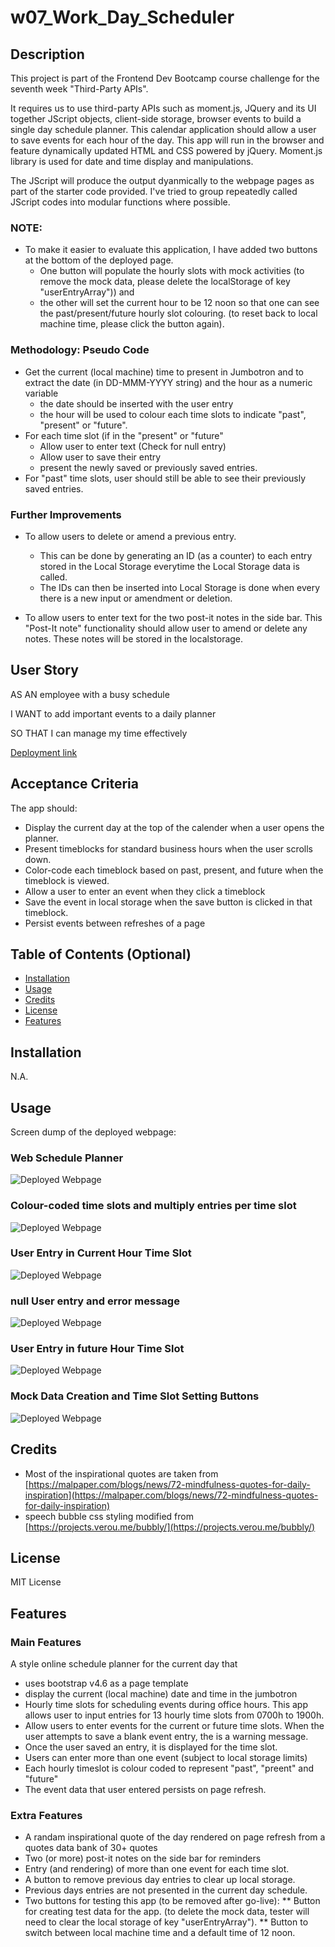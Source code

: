 # w07_Work_Day_Scheduler

## Description

This project is part of the Frontend Dev Bootcamp course challenge for the seventh week "Third-Party APIs". 

It requires us to use third-party APIs such as moment.js, JQuery and its UI together JScript objects, client-side storage, browser events to build a single day schedule planner. This calendar application should allow a user to save events for each hour of the day. This app will run in the browser and feature dynamically updated HTML and CSS powered by jQuery. Moment.js library is used for date and time display and manipulations. 

The JScript will produce the output dyanmically to the webpage pages as part of the starter code provided. I've tried to group repeatedly called JScript codes into modular functions where possible.

### NOTE:
 * To make it easier to evaluate this application, I have added two buttons at the bottom of the deployed page.  
   * One button will populate the hourly slots with mock activities (to remove the mock data, please delete the localStorage of key "userEntryArray")) and 
   * the other will set the current hour to be 12 noon so that one can see the past/present/future hourly slot colouring. (to reset back to local machine time, please click the button again).


### Methodology: Pseudo Code
* Get the current (local machine) time to present in Jumbotron and to extract the date (in DD-MMM-YYYY string) and the hour as a numeric variable
  * the date should be inserted with the user entry
  * the hour will be used to colour each time slots to indicate "past", "present" or "future".
* For each time slot (if in the "present" or "future"
  * Allow user to enter text (Check for null entry)
  * Allow user to save their entry
  * present the newly saved or previously saved entries.
* For "past" time slots, user should still be able to see their previously saved entries.  
  

### Further Improvements

* To allow users to delete or amend a previous entry. 
  * This can be done by generating an ID (as a counter) to each entry stored in the Local Storage everytime the Local Storage data is called. 
  * The IDs can then be inserted into Local Storage is done when every there is a new input or amendment or deletion. 
  
* To allow users to enter text for the two post-it notes in the side bar. This "Post-It note" functionality should allow user to amend or delete any notes.  These notes will be stored in the localstorage.



## User Story

AS AN employee with a busy schedule

I WANT to add important events to a daily planner

SO THAT I can manage my time effectively

[Deployment link](https://havetimedrinktea.github.io/w07_Work_Day_Scheduler/)


## Acceptance Criteria

The app should:

* Display the current day at the top of the calender when a user opens the planner.
* Present timeblocks for standard business hours when the user scrolls down.
* Color-code each timeblock based on past, present, and future when the timeblock is viewed.
* Allow a user to enter an event when they click a timeblock
* Save the event in local storage when the save button is clicked in that timeblock.
* Persist events between refreshes of a page



## Table of Contents (Optional)

* [Installation](#installation)
* [Usage](#usage)
* [Credits](#credits)
* [License](#license)
* [Features](#features)


## Installation

N.A.


## Usage 

Screen dump of the deployed webpage:

### Web Schedule Planner
![Deployed Webpage](assets/images/Work_Day_Scheduler.png)



### Colour-coded time slots and multiply entries per time slot
![Deployed Webpage](assets/images/Work_Day_Scheduler1.png)


### User Entry in Current Hour Time Slot
![Deployed Webpage](assets/images/Work_Day_Scheduler2.png)


### null User entry and error message
![Deployed Webpage](assets/images/Work_Day_Scheduler3.png)


### User Entry in future Hour Time Slot
![Deployed Webpage](assets/images/Work_Day_Scheduler4.png)


### Mock Data Creation and Time Slot Setting Buttons
![Deployed Webpage](assets/images/Work_Day_Scheduler5.png)




## Credits

* Most of the inspirational quotes are taken from [https://malpaper.com/blogs/news/72-mindfulness-quotes-for-daily-inspiration](https://malpaper.com/blogs/news/72-mindfulness-quotes-for-daily-inspiration)
* speech bubble css styling modified from [https://projects.verou.me/bubbly/](https://projects.verou.me/bubbly/)



## License 

MIT License



## Features

### Main Features
A style online schedule planner for the current day that
* uses bootstrap v4.6 as a page template
* display the current (local machine) date and time in the jumbotron
* Hourly time slots for scheduling events during office hours. This app allows user to input entries for 13 hourly time slots from 0700h to 1900h.
* Allow users to enter events for the current or future time slots. When the user attempts to save a blank event entry, the is a warning message.
* Once the user saved an entry, it is displayed for the time slot.
* Users can enter more than one event (subject to local storage limits)
* Each hourly timeslot is colour coded to represent "past", "preent" and "future"
* The event data that user entered persists on page refresh.


### Extra Features
* A randam inspirational quote of the day rendered on page refresh from a quotes data bank of 30+ quotes
* Two (or more) post-it notes on the side bar for reminders
* Entry (and rendering) of more than one event for each time slot.
* A button to remove previous day entries to clear up local storage.
* Previous days entries are not presented in the current day schedule.
* Two buttons for testing this app (to be removed after go-live):
  ** Button for creating test data for the app. (to delete the mock data, tester will need to clear the local storage of key "userEntryArray").
  ** Button to switch between local machine time and a default time of 12 noon.

